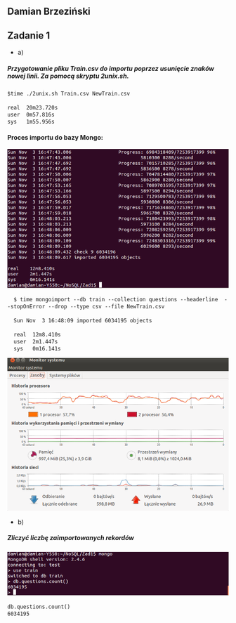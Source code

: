﻿## Damian Brzeziński


## Zadanie 1

* a) 

##### Przygotowanie pliku Train.csv do importu poprzez usunięcie znaków nowej linii. Za pomocą skryptu 2unix.sh.
  

  ``` 
$time ./2unix.sh Train.csv NewTrain.csv
  
  real  20m23.720s 
  user  0m57.816s
  sys   1m55.956s
```

#### Proces importu do bazy Mongo:

![img](../images/dbrzezinski/import_newtrain.png)

```
  $ time mongoimport --db train --collection questions --headerline  --stopOnError --drop --type csv --file NewTrain.csv

  Sun Nov  3 16:48:09 imported 6034195 objects

  real  12m8.410s
  user  2m1.447s
  sys   0m16.141s
```  
![img](../images/dbrzezinski/procesory_import.png)
* b) 

##### Zliczyć liczbę zaimportowanych rekordów
![img](../images/dbrzezinski/count_kolekcji.png)
```
db.questions.count()
6034195
```

